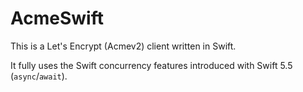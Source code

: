 # AcmeSwift

This is a Let's Encrypt (Acmev2) client written in Swift. 

It fully uses the Swift concurrency features introduced with Swift 5.5 (`async`/`await`).


